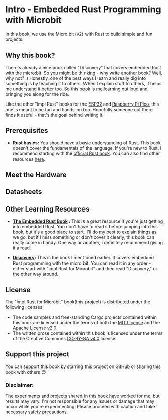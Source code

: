 # Intro - Embedded Rust Programming with Microbit

In this book, we use the Micro:bit (v2) with Rust to build simple and fun projects. 

## Why this book?

There's already a nice book called "Discovery" that covers embedded Rust with the micro:bit. So you might be thinking - why write another book? Well, why not? :) Honestly, one of the best ways I learn and really dig into something is by teaching it to others. When I explain stuff to others, it helps me understand it better too. So this book is me learning out loud and bringing you along for the ride.

Like the other "impl Rust" books for the [ESP32](https://esp32.implrust.com/) and [Raspberry Pi Pico](https://pico.implrust.com/), this one is meant to be fun and hands-on too. Hopefully someone out there finds it useful - that's the goal behind writing it.

## Prerequisites

- **Rust basics:** You should have a basic understanding of Rust. This book doesn't cover the fundamentals of the language.  If you're new to Rust, I recommend starting with the [official Rust book](https://doc.rust-lang.org/book/). You can also find other resources [here](https://implrust.com/learn/beginner/).

## Meet the Hardware

## Datasheets


## Other Learning Resources

- **[The Embedded Rust Book](https://docs.rust-embedded.org/book/intro/index.html) :** This is a great resource if you're just getting into embedded Rust. You don't have to read it before jumping into this book, but it's a good place to start.   I'll do my best to explain things as we go, but if I miss something or don't cover it clearly, this book can really come in handy. One way or another, I definitely recommend giving it a read.

-  **[Discovery](https://docs.rust-embedded.org/discovery-mb2/index.html):** This is the book I mentioned earlier. It covers embedded Rust programming with the micro:bit. You can read it in any order - either start with "impl Rust for Microbit" and then read "Discovery," or the other way around.


## License

The "impl Rust for Microbit" book(this project) is distributed under the following licenses:

* The code samples and free-standing Cargo projects contained within this book are licensed under the terms of both the [MIT License] and the [Apache License v2.0].
* The written prose contained within this book is licensed under the terms of the Creative Commons [CC-BY-SA v4.0] license.
 
[MIT License]: https://opensource.org/licenses/MIT
[Apache License v2.0]: http://www.apache.org/licenses/LICENSE-2.0
[CC-BY-SA v4.0]: https://creativecommons.org/licenses/by-sa/4.0/legalcode


## Support this project

You can support this book by starring this project on [GitHub](https://github.com/ImplFerris/microbit-book) or sharing this book with others 😊

### Disclaimer: 
The experiments and projects shared in this book have worked for me, but results may vary. I'm not responsible for any issues or damage that may occur while you're experimenting. Please proceed with caution and take necessary safety precautions.

